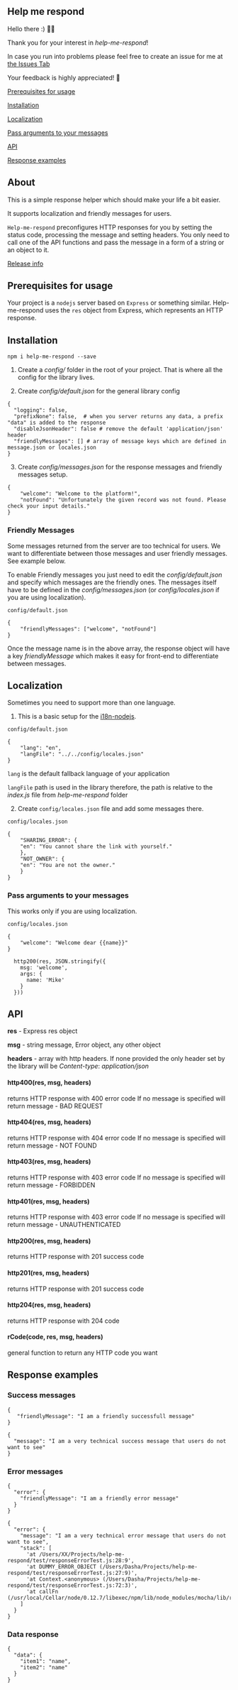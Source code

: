 ## Help me respond

Hello there :) 👋🏼

Thank you for your interest in *help-me-respond*!

In case you run into problems please feel free to create an issue for me at [the Issues Tab](https://github.com/piggydoughnut/help-me-respond/issues)

Your feedback is highly appreciated! 🌸

[Prerequisites for usage](README.md#prerequisites-for-usage)

[Installation](README.md#installation)

[Localization](README.md#localization)
   
[Pass arguments to your messages](README.md#pass-arguments-to-your-messages)

[API](README.md#api)

[Response examples](README.md#response-examples)

## About

This is a simple response helper which should make your life a bit easier. 

It supports localization and friendly messages for users.

`Help-me-respond` preconfigures HTTP responses for you by setting the status code, processing the message and setting headers. You only need to call one of the API functions and pass the message in a form of a string or an object to it.

[Release info](https://github.com/piggydoughnut/help-me-respond/releases)

## Prerequisites for usage

Your project is a `nodejs` server based on `Express` or something similar. Help-me-respond uses the `res` object from Express, which represents an HTTP response.


## Installation

```
npm i help-me-respond --save
````

1. Create a *config/* folder in the root of your project. That is where all the config for the library lives.

2. Create *config/default.json* for the general library config

```
{
  "logging": false,
  "prefixNone": false,  # when you server returns any data, a prefix "data" is added to the response
  "disableJsonHeader": false # remove the default 'application/json' header
  "friendlyMessages": [] # array of message keys which are defined in message.json or locales.json
}
```

3. Create *config/messages.json* for the response messages and friendly messages setup.

```
{
    "welcome": "Welcome to the platform!",
    "notFound": "Unfortunately the given record was not found. Please check your input details."
}
```


### Friendly Messages
   
Some messages returned from the server are too technical for users. We want to differentiate between those messages and user friendly messages. See example below.
    
To enable Friendly messages you just need to edit the *config/default.json* and specify which messages are the friendly ones. The messages itself have to be defined in the *config/messages.json* (or *config/locales.json* if you are using localization).

```
config/default.json

{
    "friendlyMessages": ["welcome", "notFound"]
}
```
    
Once the message name is in the above array, the response object will have a key *friendlyMessage* which makes it easy for front-end to differentiate between messages.


## Localization

Sometimes you need to support more than one language.

1. This is a basic setup for the [i18n-nodejs](https://github.com/eslam-mahmoud/i18n-nodejs).
```
config/default.json

{
    "lang": "en",
    "langFile": "../../config/locales.json" 
}
```

`lang` is the default fallback language of your application

`langFile` path is used in the library therefore, the path is relative to the *index.js* file from *help-me-respond* folder

2. Create `config/locales.json` file and add some messages there.

```
config/locales.json

{
    "SHARING_ERROR": {
	"en": "You cannot share the link with yourself."
    },
    "NOT_OWNER": {
	"en": "You are not the owner."
    }
}
```

### Pass arguments to your messages

This works only if you are using localization.

```
config/locales.json

{
    "welcome": "Welcome dear {{name}}"
}
```

```
  http200(res, JSON.stringify({
    msg: 'welcome',
    args: {
      name: 'Mike'
    }
  }))
 ```

## API

**res** - Express res object

**msg** - string message, Error object, any other object

**headers** - array with http headers. If none provided the only header set by the library will be *Content-type*: *application/json*



#### http400(res, msg, headers)
returns HTTP response with 400 error code
If no message is specified will return message - BAD REQUEST


#### http404(res, msg, headers)
returns HTTP response with 404 error code
If no message is specified will return message - NOT FOUND


#### http403(res, msg, headers)
returns HTTP response with 403 error code
If no message is specified will return message - FORBIDDEN


#### http401(res, msg, headers)
returns HTTP response with 403 error code
If no message is specified will return message - UNAUTHENTICATED

#### http200(res, msg, headers)
returns HTTP response with 201 success code


#### http201(res, msg, headers)
returns HTTP response with 201 success code


#### http204(res, msg, headers)
returns HTTP response with 204 code


#### rCode(code, res, msg, headers)
general function to return any HTTP code you want


## Response examples

### Success messages
```
{
   "friendlyMessage": "I am a friendly successfull message"
}
```

```
{
  "message": "I am a very technical success message that users do not want to see"
}
```

### Error messages
```
{
  "error": {
    "friendlyMessage": "I am a friendly error message"
  }
}
```

```
{
  "error": {
    "message": "I am a very technical error message that users do not want to see",
    "stack": [
      'at /Users/XX/Projects/help-me-respond/test/responseErrorTest.js:28:9',
      'at DUMMY_ERROR_OBJECT (/Users/Dasha/Projects/help-me-respond/test/responseErrorTest.js:27:9)',
      'at Context.<anonymous> (/Users/Dasha/Projects/help-me-respond/test/responseErrorTest.js:72:3)',
      'at callFn (/usr/local/Cellar/node/0.12.7/libexec/npm/lib/node_modules/mocha/lib/runnable.js:334:21)'
    ]    
  }
}
```

### Data response


```
{
  "data": {
    "item1": "name",
    "item2": "name"
  }
}
```
